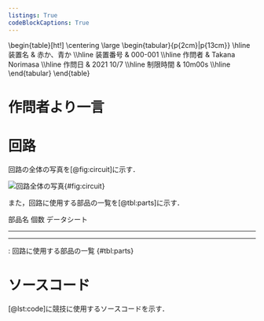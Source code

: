 ```yaml
---
listings: True
codeBlockCaptions: True
---
```


\begin{table}[ht!]
    \centering
    \large
    \begin{tabular}{p{2cm}|p{13cm}} \hline
        装置名          & 赤か、青か        \\\hline
        装置番号        & 000-001           \\\hline
        作問者          & Takana Norimasa   \\\hline
        作問日          & 2021 10/7         \\\hline
        制限時間        & 10m00s            \\\hline
    \end{tabular}
\end{table}

# 作問者より一言

# 回路
回路の全体の写真を[@fig:circuit]に示す．

![回路全体の写真](./circuit_001.jpg){#fig:circuit}

また，回路に使用する部品の一覧を[@tbl:parts]に示す．

部品名          個数        データシート
------          ------      ------------
--              --          --

: 回路に使用する部品の一覧 {#tbl:parts}

# ソースコード
[@lst:code]に競技に使用するソースコードを示す．
```{.cpp #lst:code caption="競技に使用するソースコード" title="timer.ino"}
```
